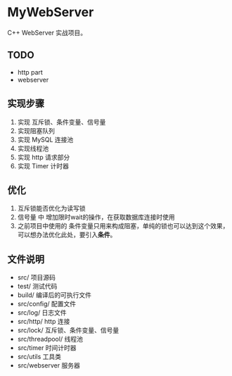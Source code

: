 # MyWebServer
C++ WebServer 实战项目。

## TODO
- http part
- webserver

## 实现步骤

1. 实现 互斥锁、条件变量、信号量
2. 实现阻塞队列
3. 实现 MySQL 连接池
4. 实现线程池
5. 实现 http 请求部分
6. 实现 Timer 计时器

## 优化
1. 互斥锁能否优化为读写锁
2. 信号量 中 增加限时wait的操作，在获取数据库连接时使用
3. 之前项目中使用的 条件变量只用来构成阻塞，单纯的锁也可以达到这个效果，可以想办法优化此处，要引入**条件**。

## 文件说明
- src/ 项目源码
- test/ 测试代码
- build/ 编译后的可执行文件
- src/config/ 配置文件
- src/log/ 日志文件
- src/http/ http 连接
- src/lock/ 互斥锁、条件变量、信号量
- src/threadpool/ 线程池
- src/timer 时间计时器
- src/utils 工具类
- src/webserver 服务器